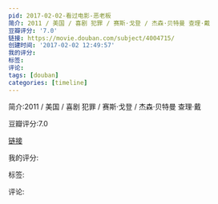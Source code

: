 ```yaml
---
pid: 2017-02-02-看过电影-恶老板
简介: 2011 / 美国 / 喜剧 犯罪 / 赛斯·戈登 / 杰森·贝特曼 查理·戴
豆瓣评分: '7.0'
链接: https://movie.douban.com/subject/4004715/
创建时间: '2017-02-02 12:49:57'
我的评分:
标签:
评论:
tags: [douban]
categories: [timeline]
---
```

简介:2011 / 美国 / 喜剧 犯罪 / 赛斯·戈登 / 杰森·贝特曼 查理·戴

豆瓣评分:7.0

[链接](https://movie.douban.com/subject/4004715/)

我的评分:

标签:

评论:

